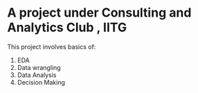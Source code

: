 # A project under Consulting and Analytics Club , IITG

This project involves basics of:

1. EDA
2. Data wrangling
3. Data Analysis
4. Decision Making

